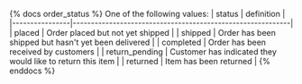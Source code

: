 {% docs order_status %}
One of the following values:
| status | definition |
|----------------|------------------------------------------------------------|
| placed | Order placed but not yet shipped |
| shipped | Order has been shipped but hasn't yet been delivered |
| completed | Order has been received by customers |
| return_pending | Customer has indicated they would like to return this item |
| returned | Item has been returned |
{% enddocs %}
